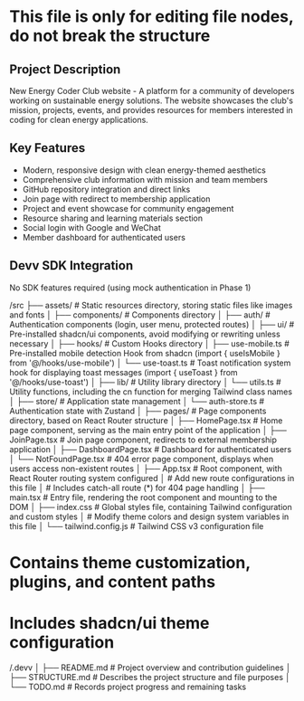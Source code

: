 # This file is only for editing file nodes, do not break the structure
## Project Description
New Energy Coder Club website - A platform for a community of developers working on sustainable energy solutions. The website showcases the club's mission, projects, events, and provides resources for members interested in coding for clean energy applications.

## Key Features
- Modern, responsive design with clean energy-themed aesthetics
- Comprehensive club information with mission and team members
- GitHub repository integration and direct links
- Join page with redirect to membership application
- Project and event showcase for community engagement
- Resource sharing and learning materials section
- Social login with Google and WeChat
- Member dashboard for authenticated users

## Devv SDK Integration
No SDK features required (using mock authentication in Phase 1)

/src
├── assets/          # Static resources directory, storing static files like images and fonts
│
├── components/      # Components directory
│   ├── auth/       # Authentication components (login, user menu, protected routes)
│   ├── ui/         # Pre-installed shadcn/ui components, avoid modifying or rewriting unless necessary
│
├── hooks/          # Custom Hooks directory
│   ├── use-mobile.ts # Pre-installed mobile detection Hook from shadcn (import { useIsMobile } from '@/hooks/use-mobile')
│   └── use-toast.ts  # Toast notification system hook for displaying toast messages (import { useToast } from '@/hooks/use-toast')
│
├── lib/            # Utility library directory
│   └── utils.ts    # Utility functions, including the cn function for merging Tailwind class names
│
├── store/          # Application state management
│   └── auth-store.ts # Authentication state with Zustand
│
├── pages/          # Page components directory, based on React Router structure
│   ├── HomePage.tsx # Home page component, serving as the main entry point of the application
│   ├── JoinPage.tsx # Join page component, redirects to external membership application
│   ├── DashboardPage.tsx # Dashboard for authenticated users
│   └── NotFoundPage.tsx # 404 error page component, displays when users access non-existent routes
│
├── App.tsx         # Root component, with React Router routing system configured
│                   # Add new route configurations in this file
│                   # Includes catch-all route (*) for 404 page handling
│
├── main.tsx        # Entry file, rendering the root component and mounting to the DOM
│
├── index.css       # Global styles file, containing Tailwind configuration and custom styles
│                   # Modify theme colors and design system variables in this file
│
└── tailwind.config.js  # Tailwind CSS v3 configuration file
# Contains theme customization, plugins, and content paths
# Includes shadcn/ui theme configuration

/.devv
│   ├── README.md        # Project overview and contribution guidelines
│   ├── STRUCTURE.md     # Describes the project structure and file purposes
│   └── TODO.md          # Records project progress and remaining tasks